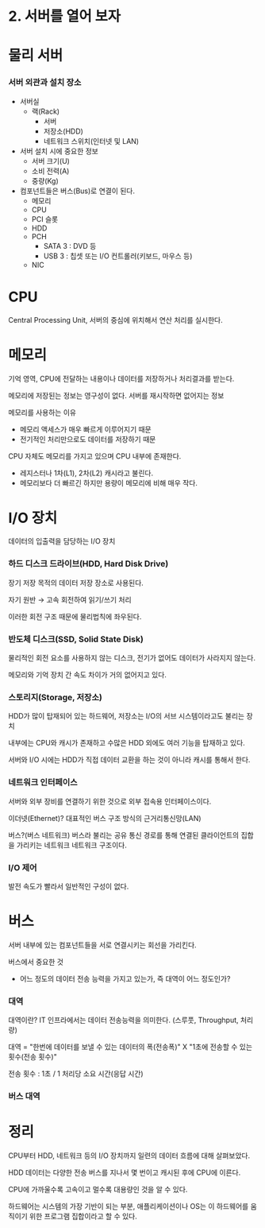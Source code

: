 # 2. 서버를 열어 보자

# 물리 서버

### 서버 외관과 설치 장소

- 서버실
    - 랙(Rack)
        - 서버
        - 저장소(HDD)
        - 네트워크 스위치(인터넷 및 LAN)
- 서버 설치 시에 중요한 정보
    - 서버 크기(U)
    - 소비 전력(A)
    - 중량(Kg)
- 컴포넌트들은 버스(Bus)로 연결이 된다.
    - 메모리
    - CPU
    - PCI 슬롯
    - HDD
    - PCH
        - SATA 3 : DVD 등
        - USB 3 : 칩셋 또는 I/O 컨트롤러(키보드, 마우스 등)
    - NIC

# CPU

Central Processing Unit, 서버의 중심에 위치해서 연산 처리를 실시한다.

# 메모리

기억 영역, CPU에 전달하는 내용이나 데이터를 저장하거나 처리결과를 받는다.

메모리에 저장된는 정보는 영구성이 없다. 서버를 재시작하면 없어지는 정보

메모리를 사용하는 이유

- 메모리 액세스가 매우 빠르게 이루어지기 때문
- 전기적인 처리만으로도 데이터를 저장하기 때문

CPU 자체도 메모리를 가지고 있으며 CPU 내부에 존재한다.

- 레지스터나 1차(L1), 2차(L2) 캐시라고 불린다.
- 메모리보다 더 빠르긴 하지만 용량이 메모리에 비해 매우 작다.

# I/O 장치

데이터의  입출력을 담당하는 I/O 장치

### 하드 디스크 드라이브(HDD, Hard Disk Drive)

장기 저장 목적의 데이터 저장 장소로 사용된다.

자기 원반 → 고속 회전하여 읽기/쓰기 처리

이러한 회전 구조 때문에 물리법칙에 좌우된다.

### 반도체 디스크(SSD, Solid State Disk)

물리적인 회전 요소를 사용하지 않는 디스크, 전기가 없어도 데이터가 사라지지 않는다.

메모리와 기억 장치 간 속도 차이가 거의 없어지고 있다.

### 스토리지(Storage, 저장소)

HDD가 많이 탑재되어 있는 하드웨어, 저장소는 I/O의 서브 시스템이라고도 불리는 장치

내부에는 CPU와 캐시가 존재하고 수많은 HDD 외에도 여러 기능을 탑재하고 있다.

서버와 I/O 시에는 HDD가 직접  데이터 교환을 하는 것이 아니라 캐시를 통해서 한다.

### 네트워크 인터페이스

서버와 외부 장비를 연결하기 위한 것으로 외부 접속용 인터페이스이다.

이더넷(Ethernet)? 대표적인 버스 구조 방식의 근거리통신망(LAN)

버스?(버스 네트워크) 버스라 불리는 공유 통신 경로를 통해 연결된 클라이언트의 집합을 가리키는 네트워크 네트워크 구조이다.

### I/O 제어

발전 속도가 빨라서 일반적인 구성이 없다.

# 버스

서버 내부에 있는 컴포넌트들을 서로 연결시키는 회선을 가리킨다.

버스에서 중요한 것

- 어느 정도의 데이터 전송 능력을 가지고 있는가, 즉 대역이 어느 정도인가?

### 대역

대역이란? IT 인프라에서는 데이터 전송능력을 의미한다. (스루풋, Throughput, 처리량)

대역 = "한번에 데이터를 보낼 수 있는 데이터의 폭(전송폭)" X "1초에 전송할 수 있는 횟수(전송 횟수)"

전송 횟수 : 1초 / 1 처리당 소요 시간(응답 시간)

### 버스 대역

# 정리

CPU부터 HDD, 네트워크 등의 I/O 장치까지 일련의 데이터 흐름에 대해 살펴보았다.

HDD 데이터는 다양한 전송 버스를 지나서 몇 번이고 캐시된 후에 CPU에 이른다.

CPU에 가까울수록 고속이고 멀수록 대용량인 것을 알 수 있다.

하드웨어는 시스템의 가장 기반이 되는 부분, 애플리케이션이나 OS는 이 하드웨어를 움직이기 위한 프로그램 집합이라고 할 수 있다.